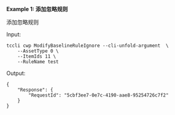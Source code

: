 **Example 1: 添加忽略规则**

添加忽略规则

Input: 

```
tccli cwp ModifyBaselineRuleIgnore --cli-unfold-argument  \
    --AssetType 0 \
    --ItemIds 11 \
    --RuleName test
```

Output: 
```
{
    "Response": {
        "RequestId": "5cbf3ee7-0e7c-4190-aae8-95254726c7f2"
    }
}
```

